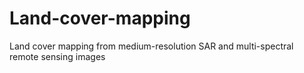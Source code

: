 # Land-cover-mapping
Land cover mapping from medium-resolution SAR and multi-spectral remote sensing images 
